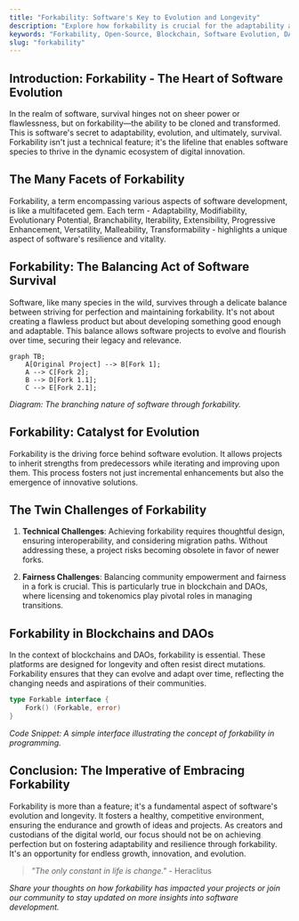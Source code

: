 ```yaml
---
title: "Forkability: Software's Key to Evolution and Longevity"
description: "Explore how forkability is crucial for the adaptability and continuous evolution of open-source software and blockchain technologies."
keywords: "Forkability, Open-Source, Blockchain, Software Evolution, DAOs, Software Adaptability"
slug: "forkability"
---
```


## Introduction: Forkability - The Heart of Software Evolution

In the realm of software, survival hinges not on sheer power or flawlessness, but on forkability—the ability to be cloned and transformed. This is software's secret to adaptability, evolution, and ultimately, survival. Forkability isn't just a technical feature; it's the lifeline that enables software species to thrive in the dynamic ecosystem of digital innovation.

## The Many Facets of Forkability

Forkability, a term encompassing various aspects of software development, is like a multifaceted gem. Each term - Adaptability, Modifiability, Evolutionary Potential, Branchability, Iterability, Extensibility, Progressive Enhancement, Versatility, Malleability, Transformability - highlights a unique aspect of software's resilience and vitality.

## Forkability: The Balancing Act of Software Survival

Software, like many species in the wild, survives through a delicate balance between striving for perfection and maintaining forkability. It's not about creating a flawless product but about developing something good enough and adaptable. This balance allows software projects to evolve and flourish over time, securing their legacy and relevance.

```mermaid
graph TB;
    A[Original Project] --> B[Fork 1];
    A --> C[Fork 2];
    B --> D[Fork 1.1];
    C --> E[Fork 2.1];
```
*Diagram: The branching nature of software through forkability.*

## Forkability: Catalyst for Evolution

Forkability is the driving force behind software evolution. It allows projects to inherit strengths from predecessors while iterating and improving upon them. This process fosters not just incremental enhancements but also the emergence of innovative solutions.

## The Twin Challenges of Forkability

1. **Technical Challenges**: Achieving forkability requires thoughtful design, ensuring interoperability, and considering migration paths. Without addressing these, a project risks becoming obsolete in favor of newer forks.

2. **Fairness Challenges**: Balancing community empowerment and fairness in a fork is crucial. This is particularly true in blockchain and DAOs, where licensing and tokenomics play pivotal roles in managing transitions.

## Forkability in Blockchains and DAOs

In the context of blockchains and DAOs, forkability is essential. These platforms are designed for longevity and often resist direct mutations. Forkability ensures that they can evolve and adapt over time, reflecting the changing needs and aspirations of their communities.

```go
type Forkable interface {
    Fork() (Forkable, error)
}
```
*Code Snippet: A simple interface illustrating the concept of forkability in programming.*

## Conclusion: The Imperative of Embracing Forkability

Forkability is more than a feature; it's a fundamental aspect of software's evolution and longevity. It fosters a healthy, competitive environment, ensuring the endurance and growth of ideas and projects. As creators and custodians of the digital world, our focus should not be on achieving perfection but on fostering adaptability and resilience through forkability. It's an opportunity for endless growth, innovation, and evolution.

> _"The only constant in life is change."_ - Heraclitus

*Share your thoughts on how forkability has impacted your projects or join our community to stay updated on more insights into software development.*
